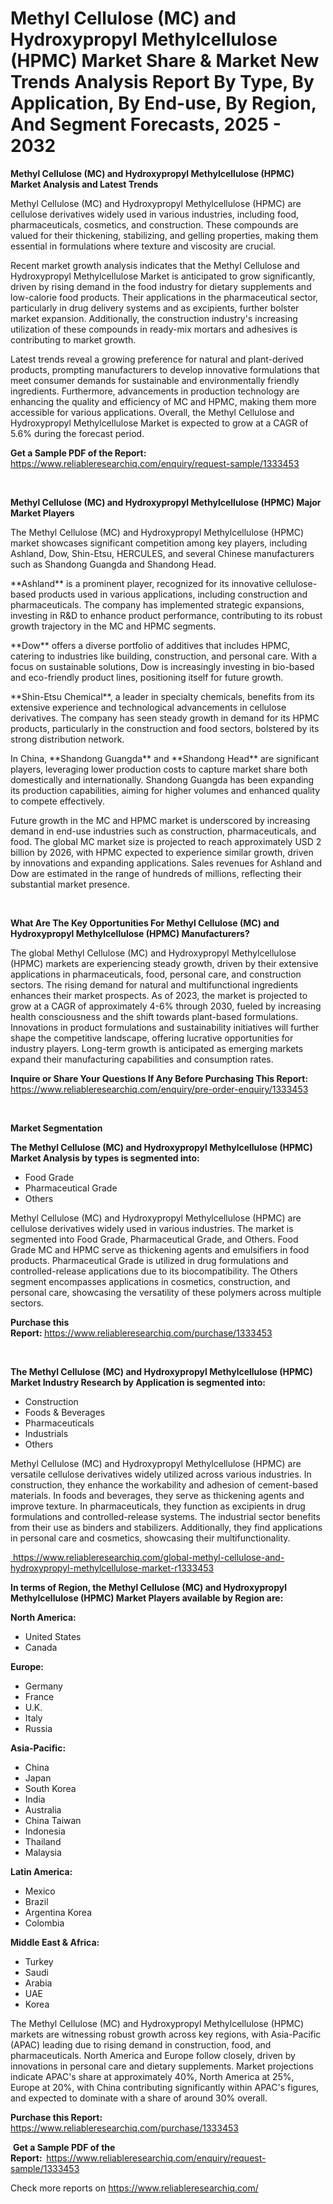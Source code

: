 <p><h1>Methyl Cellulose (MC) and Hydroxypropyl Methylcellulose (HPMC) Market Share & Market New Trends Analysis Report By Type, By Application, By End-use, By Region, And Segment Forecasts, 2025 - 2032</h1></p><p><strong>Methyl Cellulose (MC) and Hydroxypropyl Methylcellulose (HPMC) Market Analysis and Latest Trends</strong></p>
<p><p>Methyl Cellulose (MC) and Hydroxypropyl Methylcellulose (HPMC) are cellulose derivatives widely used in various industries, including food, pharmaceuticals, cosmetics, and construction. These compounds are valued for their thickening, stabilizing, and gelling properties, making them essential in formulations where texture and viscosity are crucial.</p><p>Recent market growth analysis indicates that the Methyl Cellulose and Hydroxypropyl Methylcellulose Market is anticipated to grow significantly, driven by rising demand in the food industry for dietary supplements and low-calorie food products. Their applications in the pharmaceutical sector, particularly in drug delivery systems and as excipients, further bolster market expansion. Additionally, the construction industry's increasing utilization of these compounds in ready-mix mortars and adhesives is contributing to market growth.</p><p>Latest trends reveal a growing preference for natural and plant-derived products, prompting manufacturers to develop innovative formulations that meet consumer demands for sustainable and environmentally friendly ingredients. Furthermore, advancements in production technology are enhancing the quality and efficiency of MC and HPMC, making them more accessible for various applications. Overall, the Methyl Cellulose and Hydroxypropyl Methylcellulose Market is expected to grow at a CAGR of 5.6% during the forecast period.</p></p>
<p><strong>Get a Sample PDF of the Report:&nbsp;</strong> <a href="https://www.reliableresearchiq.com/enquiry/request-sample/1333453?utm_campaign=2797&utm_medium=2&utm_source=Github&utm_content=ia&utm_term=28022025&utm_id=methyl-cellulose-mc-and-hydroxypropyl-methylcellulose-hpmc">https://www.reliableresearchiq.com/enquiry/request-sample/1333453</a></p>
<p>&nbsp;</p>
<p><strong>Methyl Cellulose (MC) and Hydroxypropyl Methylcellulose (HPMC) Major Market Players</strong></p>
<p><p>The Methyl Cellulose (MC) and Hydroxypropyl Methylcellulose (HPMC) market showcases significant competition among key players, including Ashland, Dow, Shin-Etsu, HERCULES, and several Chinese manufacturers such as Shandong Guangda and Shandong Head.</p><p>**Ashland** is a prominent player, recognized for its innovative cellulose-based products used in various applications, including construction and pharmaceuticals. The company has implemented strategic expansions, investing in R&D to enhance product performance, contributing to its robust growth trajectory in the MC and HPMC segments.</p><p>**Dow** offers a diverse portfolio of additives that includes HPMC, catering to industries like building, construction, and personal care. With a focus on sustainable solutions, Dow is increasingly investing in bio-based and eco-friendly product lines, positioning itself for future growth.</p><p>**Shin-Etsu Chemical**, a leader in specialty chemicals, benefits from its extensive experience and technological advancements in cellulose derivatives. The company has seen steady growth in demand for its HPMC products, particularly in the construction and food sectors, bolstered by its strong distribution network.</p><p>In China, **Shandong Guangda** and **Shandong Head** are significant players, leveraging lower production costs to capture market share both domestically and internationally. Shandong Guangda has been expanding its production capabilities, aiming for higher volumes and enhanced quality to compete effectively.</p><p>Future growth in the MC and HPMC market is underscored by increasing demand in end-use industries such as construction, pharmaceuticals, and food. The global MC market size is projected to reach approximately USD 2 billion by 2026, with HPMC expected to experience similar growth, driven by innovations and expanding applications. Sales revenues for Ashland and Dow are estimated in the range of hundreds of millions, reflecting their substantial market presence.</p></p>
<p>&nbsp;</p>
<p><strong>What Are The Key Opportunities For Methyl Cellulose (MC) and Hydroxypropyl Methylcellulose (HPMC) Manufacturers?</strong></p>
<p><p>The global Methyl Cellulose (MC) and Hydroxypropyl Methylcellulose (HPMC) markets are experiencing steady growth, driven by their extensive applications in pharmaceuticals, food, personal care, and construction sectors. The rising demand for natural and multifunctional ingredients enhances their market prospects. As of 2023, the market is projected to grow at a CAGR of approximately 4-6% through 2030, fueled by increasing health consciousness and the shift towards plant-based formulations. Innovations in product formulations and sustainability initiatives will further shape the competitive landscape, offering lucrative opportunities for industry players. Long-term growth is anticipated as emerging markets expand their manufacturing capabilities and consumption rates.</p></p>
<p><strong>Inquire or Share Your Questions If Any Before Purchasing This Report:</strong> <a href="https://www.reliableresearchiq.com/enquiry/pre-order-enquiry/1333453?utm_campaign=2797&utm_medium=2&utm_source=Github&utm_content=ia&utm_term=28022025&utm_id=methyl-cellulose-mc-and-hydroxypropyl-methylcellulose-hpmc">https://www.reliableresearchiq.com/enquiry/pre-order-enquiry/1333453</a></p>
<p>&nbsp;</p>
<p><strong>Market Segmentation</strong></p>
<p><strong>The Methyl Cellulose (MC) and Hydroxypropyl Methylcellulose (HPMC) Market Analysis by types is segmented into:</strong></p>
<p><ul><li>Food Grade</li><li>Pharmaceutical Grade</li><li>Others</li></ul></p>
<p><p>Methyl Cellulose (MC) and Hydroxypropyl Methylcellulose (HPMC) are cellulose derivatives widely used in various industries. The market is segmented into Food Grade, Pharmaceutical Grade, and Others. Food Grade MC and HPMC serve as thickening agents and emulsifiers in food products. Pharmaceutical Grade is utilized in drug formulations and controlled-release applications due to its biocompatibility. The Others segment encompasses applications in cosmetics, construction, and personal care, showcasing the versatility of these polymers across multiple sectors.</p></p>
<p><strong>Purchase this Report:&nbsp;</strong><a href="https://www.reliableresearchiq.com/purchase/1333453?utm_campaign=2797&utm_medium=2&utm_source=Github&utm_content=ia&utm_term=28022025&utm_id=methyl-cellulose-mc-and-hydroxypropyl-methylcellulose-hpmc">https://www.reliableresearchiq.com/purchase/1333453</a></p>
<p>&nbsp;</p>
<p><strong>The Methyl Cellulose (MC) and Hydroxypropyl Methylcellulose (HPMC) Market Industry Research by Application is segmented into:</strong></p>
<p><ul><li>Construction</li><li>Foods & Beverages</li><li>Pharmaceuticals</li><li>Industrials</li><li>Others</li></ul></p>
<p><p>Methyl Cellulose (MC) and Hydroxypropyl Methylcellulose (HPMC) are versatile cellulose derivatives widely utilized across various industries. In construction, they enhance the workability and adhesion of cement-based materials. In foods and beverages, they serve as thickening agents and improve texture. In pharmaceuticals, they function as excipients in drug formulations and controlled-release systems. The industrial sector benefits from their use as binders and stabilizers. Additionally, they find applications in personal care and cosmetics, showcasing their multifunctionality.</p></p>
<p><a href="https://www.reliableresearchiq.com/global-methyl-cellulose-and-hydroxypropyl-methylcellulose-market-r1333453?utm_campaign=2797&utm_medium=2&utm_source=Github&utm_content=ia&utm_term=28022025&utm_id=methyl-cellulose-mc-and-hydroxypropyl-methylcellulose-hpmc">&nbsp;https://www.reliableresearchiq.com/global-methyl-cellulose-and-hydroxypropyl-methylcellulose-market-r1333453</a></p>
<p><strong>In terms of Region, the Methyl Cellulose (MC) and Hydroxypropyl Methylcellulose (HPMC) Market Players available by Region are:</strong></p>
<p>
    <p> <strong> North America: </strong>
        <ul>
            <li>United States</li>
            <li>Canada</li>
        </ul>
        </p> 
    <p> <strong> Europe: </strong>
        <ul>
            <li>Germany</li>
            <li>France</li>
            <li>U.K.</li>
            <li>Italy</li>
            <li>Russia</li>
        </ul>
        </p> 
    <p> <strong> Asia-Pacific: </strong>
        <ul>
            <li>China</li>
            <li>Japan</li>
            <li>South Korea</li>
            <li>India</li>
            <li>Australia</li>
            <li>China Taiwan</li>
            <li>Indonesia</li>
            <li>Thailand</li>
            <li>Malaysia</li>
        </ul>
        </p> 
    <p> <strong> Latin America: </strong>
        <ul>
            <li>Mexico</li>
            <li>Brazil</li>
            <li>Argentina Korea</li>
            <li>Colombia</li>
        </ul>
        </p> 
    <p> <strong> Middle East & Africa: </strong>
        <ul>
            <li>Turkey</li>
            <li>Saudi</li>
            <li>Arabia</li>
            <li>UAE</li>
            <li>Korea</li>
        </ul>
    </p>
    </p>
<p><p>The Methyl Cellulose (MC) and Hydroxypropyl Methylcellulose (HPMC) markets are witnessing robust growth across key regions, with Asia-Pacific (APAC) leading due to rising demand in construction, food, and pharmaceuticals. North America and Europe follow closely, driven by innovations in personal care and dietary supplements. Market projections indicate APAC's share at approximately 40%, North America at 25%, Europe at 20%, with China contributing significantly within APAC's figures, and expected to dominate with a share of around 30% overall.</p></p>
<p><strong>Purchase this Report: </strong><a href="https://www.reliableresearchiq.com/purchase/1333453?utm_campaign=2797&utm_medium=2&utm_source=Github&utm_content=ia&utm_term=28022025&utm_id=methyl-cellulose-mc-and-hydroxypropyl-methylcellulose-hpmc">https://www.reliableresearchiq.com/purchase/1333453</a></p>
<p>&nbsp;<strong>Get a Sample PDF of the Report:&nbsp;&nbsp;</strong><a href="https://www.reliableresearchiq.com/enquiry/request-sample/1333453?utm_campaign=2797&utm_medium=2&utm_source=Github&utm_content=ia&utm_term=28022025&utm_id=methyl-cellulose-mc-and-hydroxypropyl-methylcellulose-hpmc">https://www.reliableresearchiq.com/enquiry/request-sample/1333453</a></p>
<p><strong></strong></p>
<p>Check more reports on <a href="https://www.reliableresearchiq.com/?utm_campaign=2797&utm_medium=2&utm_source=Github&utm_content=ia&utm_term=28022025&utm_id=methyl-cellulose-mc-and-hydroxypropyl-methylcellulose-hpmc">https://www.reliableresearchiq.com/</a></p>